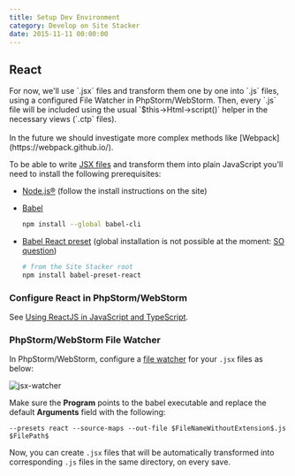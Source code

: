 ```yaml
---
title: Setup Dev Environment
category: Develop on Site Stacker
date: 2015-11-11 00:00:00
---
```


## React

<note>
For now, we'll use `.jsx` files and transform them one by one into
`.js` files, using a configured File Watcher in PhpStorm/WebStorm.
Then, every `.js` file will be included using the usual
`$this->Html->script()` helper in the necessary views (`.ctp` files).<br>
<br>
In the future we should investigate more complex methods like
[Webpack](https://webpack.github.io/).
</note>

To be able to write [JSX files](https://facebook.github.io/react/docs/jsx-in-depth.html)
and transform them into plain JavaScript you'll need to install the following
prerequisites:

- [Node.js®](https://nodejs.org/en/) (follow the install instructions on the site)
- [Babel](https://babeljs.io/)

    ```sh
    npm install --global babel-cli
    ```

- [Babel React preset](https://babeljs.io/docs/plugins/preset-react/)
(global installation is not possible at the moment: [SO question](http://stackoverflow.com/questions/33538403/error-couldnt-find-preset-react-when-installed-using-npm-install-global-ba))

    ```sh
    # from the Site Stacker root
    npm install babel-preset-react
    ```

### Configure React in PhpStorm/WebStorm

See [Using ReactJS in JavaScript and TypeScript](https://www.jetbrains.com/webstorm/help/using-reactjs-in-javascript-and-typescript.html).

### PhpStorm/WebStorm File Watcher

In PhpStorm/WebStorm, configure a
[file watcher](https://www.jetbrains.com/webstorm/help/file-watchers.html)
for your `.jsx` files as below:

![jsx-watcher](https://git.sitestacker.com/sitestacker/docs/uploads/2865e1ebc700c92a6b1fab8993a561cb/image.png)

Make sure the **Program** points to the babel executable and replace the
default **Arguments** field with the following:

```
--presets react --source-maps --out-file $FileNameWithoutExtension$.js $FilePath$
```

Now, you can create `.jsx` files that will be automatically transformed into
corresponding `.js` files in the same directory, on every save.